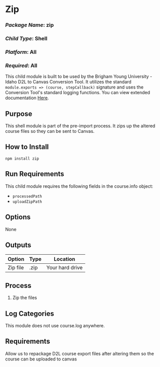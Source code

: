 # Zip
### *Package Name*: zip
### *Child Type*: Shell
### *Platform*: All
### *Required*: All

This child module is built to be used by the Brigham Young University - Idaho D2L to Canvas Conversion Tool. It utilizes the standard `module.exports => (course, stepCallback)` signature and uses the Conversion Tool's standard logging functions. You can view extended documentation [Here](https://github.com/byuitechops/d2l-to-canvas-conversion-tool/tree/master/documentation).

## Purpose
This shell module is part of the pre-import process. It zips up the altered course files so they can be sent to Canvas.

## How to Install
```
npm install zip
```

## Run Requirements
This child module requires the following fields in the course.info object:
* `processedPath`
* `uploadZipPath`

## Options
None

## Outputs
| Option | Type | Location |
|--------|--------|-------------|
| Zip file | .zip | Your hard drive |

## Process
1. Zip the files

## Log Categories
This module does not use course.log anywhere.

## Requirements
Allow us to repackage D2L course export files after altering them so the course can be uploaded to canvas